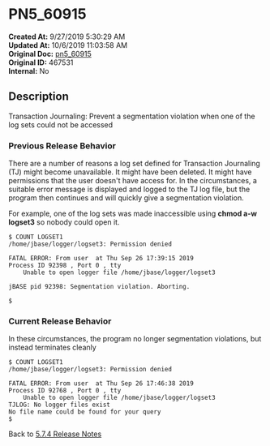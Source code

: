# PN5_60915

**Created At:** 9/27/2019 5:30:29 AM  
**Updated At:** 10/6/2019 11:03:58 AM  
**Original Doc:** [pn5_60915](https://docs.jbase.com/75024-5-7-4-release-notes/pn5_60915)  
**Original ID:** 467531  
**Internal:** No  

## Description

Transaction Journaling: Prevent a segmentation violation when one of the log sets could not be accessed

### Previous Release Behavior

There are a number of reasons a log set defined for Transaction Journaling (TJ) might become unavailable. It might have been deleted. It might have permissions that the user doesn't have access for. In the circumstances, a suitable error message is displayed and logged to the TJ log file, but the program then continues and will quickly give a segmentation violation.

For example, one of the log sets was made inaccessible using **chmod a-w logset3** so nobody could open it.

```
$ COUNT LOGSET1
/home/jbase/logger/logset3: Permission denied

FATAL ERROR: From user  at Thu Sep 26 17:39:15 2019
Process ID 92398 , Port 0 , tty
    Unable to open logger file /home/jbase/logger/logset3

jBASE pid 92398: Segmentation violation. Aborting.

$
```

### Current Release Behavior

In these circumstances, the program no longer segmentation violations, but instead terminates cleanly

```
$ COUNT LOGSET1
/home/jbase/logger/logset3: Permission denied

FATAL ERROR: From user  at Thu Sep 26 17:46:38 2019
Process ID 92768 , Port 0 , tty
    Unable to open logger file /home/jbase/logger/logset3
TJLOG: No logger files exist
No file name could be found for your query
$
```

Back to [5.7.4 Release Notes](./../README.md)
